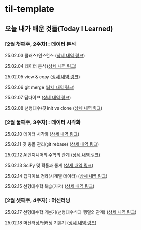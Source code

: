 # til-template

## 오늘 내가 배운 것들(Today I Learned)

### [2월 첫째주, 2주차] : 데이터 분석

25.02.03 클래스/인스턴스 ([상세 내역 링크](https://github.com/WooSungChoi99/dobby-til/blob/main/Feb/2%EC%A3%BC%EC%B0%A8/2025-02-03.md))

25.02.04 데이터 분석 ([상세 내역 링크](https://github.com/WooSungChoi99/dobby-til/blob/main/Feb/2%EC%A3%BC%EC%B0%A8/2025-02-04.md))

25.02.05 view & copy ([상세 내역 링크](https://github.com/WooSungChoi99/dobby-til/blob/main/Feb/2%EC%A3%BC%EC%B0%A8/2025-02-05.md))

25.02.06 git merge ([상세 내역 링크](https://github.com/WooSungChoi99/dobby-til/blob/main/Feb/2%EC%A3%BC%EC%B0%A8/2025-02-06.md))

25.02.07 딥다이브 ([상세 내역 링크](https://github.com/WooSungChoi99/dobby-til/blob/main/Feb/2%EC%A3%BC%EC%B0%A8/2025-02-07.md))

25.02.08 선형대수/깃 init vs clone ([상세 내역 링크](https://github.com/WooSungChoi99/dobby-til/blob/main/Feb/2%EC%A3%BC%EC%B0%A8/2025-02-08.md))

### [2월 둘째주, 3주차] : 데이터 시각화

25.02.10 데이터 시각화 ([상세 내역 링크](https://github.com/WooSungChoi99/dobby-til/blob/main/Feb/3%EC%A3%BC%EC%B0%A8/2025-02-10.md))

25.02.11 깃 충돌 관리(git rebase) ([상세 내역 링크](https://github.com/WooSungChoi99/dobby-til/blob/main/Feb/3%EC%A3%BC%EC%B0%A8/2025-02-11.md))

25.02.12 AI엔지니어와 수학의 관계 ([상세 내역 링크](https://github.com/WooSungChoi99/dobby-til/blob/main/Feb/3%EC%A3%BC%EC%B0%A8/2025-02-12.md))

25.02.13 SciPy 및 확률과 통계 ([상세 내역 링크](https://github.com/WooSungChoi99/dobby-til/blob/main/Feb/3%EC%A3%BC%EC%B0%A8/2025-02-13.md))

25.02.14 딥다이브 정리(시계열 데이터) ([상세 내역 링크](https://github.com/WooSungChoi99/dobby-til/blob/main/Feb/3%EC%A3%BC%EC%B0%A8/2025-02-14.md))

25.02.15 선형대수학 복습(기저) ([상세 내역 링크](https://github.com/WooSungChoi99/dobby-til/blob/main/Feb/3%EC%A3%BC%EC%B0%A8/2025-02-15.md))

### [2월 셋째주, 4주차] : 머신러닝

25.02.17 선형대수학 기본기(선형대수식과 행렬의 관계) ([상세 내역 링크](https://github.com/WooSungChoi99/dobby-til/blob/main/Feb/4%EC%A3%BC%EC%B0%A8/2025-02-17.md))

25.02.18 머신러닝/딥러닝 기본기 ([상세 내역 링크](https://github.com/WooSungChoi99/dobby-til/blob/main/Feb/4%EC%A3%BC%EC%B0%A8/2025-02-18.md))